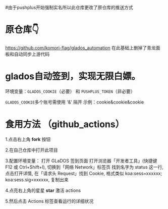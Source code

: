 #由于pushplus开始强制实名所以此仓库更改了原仓库的推送方式


# 原仓库👇
https://github.com/komori-flag/glados_automation
在此基础上删掉了青龙面板和自动同步上游代码


# glados自动签到，实现无限白嫖。

环境变量：`GLADOS_COOKIE`（必要） 和 `PUSHPLUS_TOKEN`（非必要）

 `GLADOS_COOKIE`多个账号需使用 '&' 隔开
  示例：cookie&cookie&cookie



# 食用方法 （github_actions）

 1.点击右上角 **fork** 按钮 
 
 2.在自己仓库中打开此项目
 
 3.配置环境变量：
   打开 GLaDOS 签到页面
   打开浏览器「开发者工具」(快捷键 F12 或 Ctrl+Shift+I), 切换到「网络 Network」标签页
   找到名字为 status 这一行, 点击打开详情, 在「请求头 Request」找到 Cookie, 格式类似 koa:sess=xxxxxx; koa:sess.sig=xxxxxx, 复制出来

 
 4.点亮右上角的星星 **star** 激活 actions
 
 5.然后点击 Actions 标签查看运行的详细状况

